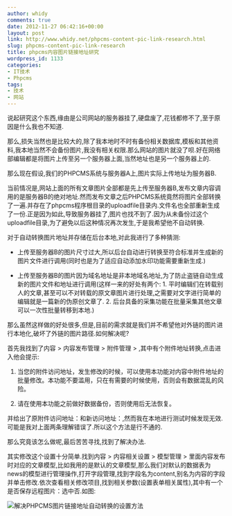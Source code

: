 ```yaml
---
author: whidy
comments: true
date: 2012-11-27 06:42:16+00:00
layout: post
link: http://www.whidy.net/phpcms-content-pic-link-research.html
slug: phpcms-content-pic-link-research
title: phpcms内容图片链接地址研究
wordpress_id: 1133
categories:
- IT技术
- Phpcms
tags:
- 技术
- 网站
---
```


说起研究这个东西,缘由是公司网站的服务器挂了,硬盘废了,花钱都修不了,至于原因是什么我也不知道.

那么,损失当然也是比较大的,除了我本地时不时有备份相关数据库,模板和其他资料,我本地当然不会备份图片,我没有相关权限.那么网站的图片就没了呗.好在网络部编辑都是将图片上传至另一个服务器上面,当然地址也是另一个服务器上的.

那么现在假设,我们的PHPCMS系统与服务器A上,图片实际上传地址为服务器B.

当前情况是,网站上面的所有文章图片全部都是先上传至服务器B,发布文章内容调用的是服务器B的绝对地址.然而发布文章之后PHPCMS系统竟然将图片全部转换了一遍.并存在了phpcms程序根目录的uploadfile目录内.文件名也全部重新生成了一份.正是因为如此,导致服务器挂了,图片也找不到了.因为从未备份过这个uploadfile目录,为了避免以后这种情况再次发生,于是我希望他不自动转换.

对于自动转换图片地址并存储在后台本地,对此我进行了多种猜测:

<!-- more -->



	
  * 上传至服务器B的图片尺寸过大,所以后台自动进行转换至符合标准并生成新的图片文件进行调用(同时也是为了适应自动添加水印功能需要重新生成.)

	
  * 上传至服务器B的图片因为域名地址是非本地域名地址,为了防止盗链自动生成新的图片文件和地址进行调用(这样一来的好处有两个: 1. 平时编辑们在转载别人的文章,甚至可以不对转载的原文章图片进行处理,之需要对文字进行简单的编辑就是一篇新的伪原创文章了. 2. 后台具备的采集功能在批量采集其他文章可以一次性批量转移到本地.)


那么虽然这样做的好处很多,但是,目前的需求就是我们并不希望他对外链的图片进行本地化,破坏了外链的图片路径.如何解决呢?

首先我找到了内容 > 内容发布管理 > 附件管理 > ,其中有个附件地址转换,点击进入他会提示:

	
  1. 当您的附件访问地址，发生修改的时候，可以使用本功能对内容中附件地址的批量修改。本功能不要滥用，只在有需要的时候使用，否则会有数据混乱的风险。

	
  2. 请在使用本功能之前做好数据备份，否则使用后无法恢复。


并给出了原附件访问地址：和新访问地址：,然而我在本地进行测试时候发现无效.可能是我对上面两条理解错误了.所以这个方法是行不通的.

那么究竟该怎么做呢,最后苦苦寻找,找到了解决办法.

其实修改这个设置十分简单.找到内容 > 内容相关设置 > 模型管理 > 里面内容发布时对应的文章模型,比如我用的是默认的文章模型,那么我们对默认的数据表为news的模型进行管理操作,打开字段管理,找到字段名为content,别名为内容的字段并单击修改.依次查看相关修改项目,找到相关参数(设置表单相关属性),其中有一个是否保存远程图片：选中否.如图:

![解决PHPCMS图片链接地址自动转换的设置方法](/wp-content/uploads/2012/11/settings-400x262.jpg)
